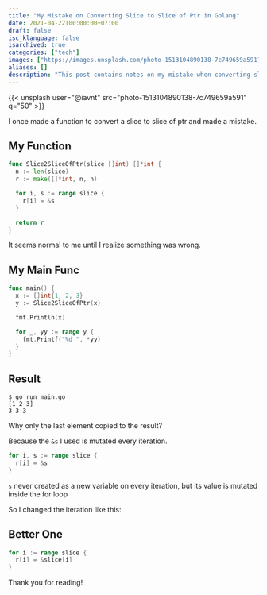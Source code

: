 ```yaml
---
title: "My Mistake on Converting Slice to Slice of Ptr in Golang"
date: 2021-04-22T00:00:00+07:00
draft: false
iscjklanguage: false
isarchived: true
categories: ["tech"]
images: ["https://images.unsplash.com/photo-1513104890138-7c749659a591?w=1920&q=50"]
aliases: []
description: "This post contains notes on my mistake when converting slice of int to slice of int ptr"
---
```


{{< unsplash user="@iavnt" src="photo-1513104890138-7c749659a591" q="50" >}}

I once made a function to convert a slice to slice of ptr and made a mistake.

## My Function

```go
func Slice2SliceOfPtr(slice []int) []*int {
  n := len(slice)
  r := make([]*int, n, n)

  for i, s := range slice {
    r[i] = &s
  }

  return r
}
```

It seems normal to me until I realize something was wrong.

## My Main Func

```go
func main() {
  x := []int{1, 2, 3}
  y := Slice2SliceOfPtr(x)

  fmt.Println(x)

  for _, yy := range y {
    fmt.Printf("%d ", *yy)
  }
}
```

## Result

```shell
$ go run main.go 
[1 2 3]
3 3 3
```

Why only the last element copied to the result?

Because the `&s` I used is mutated every iteration.

```go
for i, s := range slice {
  r[i] = &s
}
```

`s` never created as a new variable on every iteration, but its value is mutated inside the for loop

So I changed the iteration like this:

## Better One

```go
for i := range slice {
  r[i] = &slice[i]
}
```

Thank you for reading!
